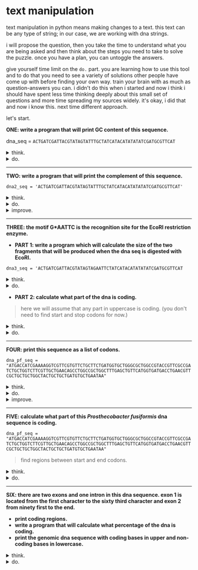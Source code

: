 # text manipulation

text manipulation in python means making changes to a text. this text can be any type of string; in our case, we are working with dna strings.

i will propose the question, then you take the time to understand what you are being asked and then think about the steps you need to take to solve the puzzle. once you have a plan, you can untoggle the answers. 

give yourself time limit on the `do.` part. you are learning how to use this tool and to do that you need to see a variety of solutions other people have come up with before finding your own way. train your brain with as much as question-answers you can. i didn't do this when i started and now i think i should have spent less time thinking deeply about this small set of questions and more time spreading my sources widely. it's okay, i did that and now i know this. next time different approach.

let's start.

**ONE: write a program that will print GC content of this sequence.**

dna_seq = `ACTGATCGATTACGTATAGTATTTGCTATCATACATATATATCGATGCGTTCAT`

<details>
  <summary>think.</summary>
  <ul>
    <li>count how many times G appears.</li>
    <li>count how many times C appears.</li>
    <li>sum them up.</li>
    <li>divide to the whole length.</li>
  </ul>
</details>

<details>
  <summary>do.</summary>

  <pre><code class="language-python">
dna_seq = 'ACTGATCGATTACGTATAGTATTTGCTATCATACATATATATCGATGCGTTCAT'
G_content = dna_seq.count('G')
C_content = dna_seq.count('C')
    
content_GC = G_content + C_content

ratio = content_GC / len(dna_seq)
print(ratio * 100)
  </code></pre>

</details>

---

**TWO: write a program that will print the complement of this sequence.**

`dna2_seq = 'ACTGATCGATTACGTATAGTATTTGCTATCATACATATATATCGATGCGTTCAT'`

<details>
  <summary>think.</summary>
  <ul>
    <li>go through the string and change a to t and save the new string in a variable. > this won't work because it will be rewritten every time.</li>
    <li>it should do it in one go. start from the beginning, change a to t and t to a, g to c and c to g.</li>
    <li>or you can avoid re-write by storing altered character in a new string and adding up to it.</li>
  </ul>
</details>

<details>
  <summary>do.</summary>

  <pre><code class="language-python">
replace_A = dna2_seq.replace('A', 't')
replace_T = replace_A.replace('T', 'a')
replace_G = replace_T.replace('G', 'c')
replace_C = replace_G.replace('C', 'g')

print(replace_C.upper())
  </code></pre>

</details>

<details>
  <summary>improve.</summary>
  <pre><code class="language-python">
dna2_seq = 'ACTGATCGATTACGTATAGTATTTGCTATCATACATATATATCGATGCGTTCAT'
equivalence_dict = {
    'A':'T',
    'T':'A',
    'C':'G',
    'G':'C',
}
    
complementary_dna = []

for base in dna2_seq:
    replace = equivalence_dict[base]
    # now prevent re-write by writing every replaced character to a new string.
    complementary_dna.append(replace)
    
string = ''
print(string.join(complementary_dna))
  </code></pre>
</details>

---

**THREE: the motif G*AATTC is the recognition site for the EcoRI restriction enzyme.**

- **PART 1: write a program which will calculate the size of the two fragments that will be produced when the dna seq is digested with EcoRI.**
  
`dna3_seq = 'ACTGATCGATTACGTATAGTAGAATTCTATCATACATATATATCGATGCGTTCAT`

<details>
  <summary>think.</summary>
  <ul>
    <li>find motif position(index).</li>
    <li>simulate the cut.</li>
    <li>calculate len of right and left</li>
  </ul>
</details>

<details>
  <summary>do.</summary>
  <pre><code class="language-python">
dna3_seq = 'ACTGATCGATTACGTATAGTAGAATTCTATCATACATATATATCGATGCGTTCAT'
    
cut_index = dna3_seq.find('GAATTC')

# find will find the exact substring & will return the index of the first occurrence.
# this is also the cut index.
print(cut_index)

fragment_1 = dna3_seq[:22]
fragment_2 = dna3_seq[22:]

print(fragment_1)
print(len(fragment_1))
print(fragment_2)
print(len(fragment_2))
  </code></pre>
</details>

- **PART 2: calculate what part of the dna is coding.**
> here we will assume that any part in uppercase is coding. (you don't need to find start and stop codons for now.)

<details>
  <summary>think.</summary>
  <ul>
    <li>we have two fragments after the cut. all uppercase.</li>
  </ul>
</details>

<details>
  <summary>do.</summary>
  <pre><code class="language-python">
dna3_seq = 'ACTGATCGATTACGTATAGTAGAATTCTATCATACATATATATCGATGCGTTCAT'
    
cut = dna3_seq.find('GAATTC')

frag_1 = dna3_seq[:cut+1]
frag_2 = dna3_seq[cut+1:]

print(len(frag_1))
print(len(frag_2))
  </code></pre>
</details>

---

**FOUR: print this sequence as a list of codons.**

`dna_pf_seq = "ATGACCATCGAAAAGGTCGTTCGTGTTCTGCTTCTGATGGTGCTGGGCGCTGGCCGTACCGTTCGCCGATCTGCTGGTCTTCGTTGCTGAACAGCCTGGCCGCTGGCTTTGAGCTGTTCATGGTGATGACCTGAACGTTCGCTGCTGCTGGCTACTGCTGCTGATGTGCTGAATAA"`

<details>
  <summary>think.</summary>
  <ul>
    <li>go through the sequence and read it by three characters.</li>
  </ul>
</details>

<details>
  <summary>do.</summary>
  <pre><code class="language-python">
for index in range(0, len(dna_pf_seq), 3):
    codon = dna_pf_seq[index:index+3]
    print(codon)
  </code></pre>
</details>

<details>
  <summary>improve.</summary>
  <pre><code class="language-python">
for index in range(0, len(dna_pf_seq), 3):
    codon = dna_pf_seq[index:index+3]
    if len(codon) == 3:
        print(codon)
  </code></pre>
</details>

---

**FIVE: calculate what part of this _Prosthecobacter fusiformis_ dna sequence is coding.**

`dna_pf_seq = "ATGACCATCGAAAAGGTCGTTCGTGTTCTGCTTCTGATGGTGCTGGGCGCTGGCCGTACCGTTCGCCGATCTGCTGGTCTTCGTTGCTGAACAGCCTGGCCGCTGGCTTTGAGCTGTTCATGGTGATGACCTGAACGTTCGCTGCTGCTGGCTACTGCTGCTGATGTGCTGAATAA"`

> find regions between start and end codons.

<details>
  <summary>think.</summary>
  <ul>
    <li>go through the dna, read in three base format, find start codon and then stop codon, print it,</li>
    <li>before that, what is codon? DEFINE `codon` for the program.</li>
    <li>move to the next start codon and end codon, print the index and fragment it.</li>
  </ul>
</details>

<details>
  <summary>do.</summary>
  <pre><code class="language-python">
dna_pf_seq = "ATGACCATCGAAAAGGTCGTTCGTGTTCTGCTTCTGATGGTGCTGGGCGCTGGCCGTACCGTTCGCCGATCTGCTGGTCTTCGTTGCTGAACAGCCTGGCCGCTGGCTTTGAGCTGTTCATGGTGATGACCTGAACGTTCGCTGCTGCTGGCTACTGCTGCTGATGTGCTGAATAA"
start = 'ATG'
end = ['TAG','TGA','TAA']
    
for index in range(0, len(dna_pf_seq), 3):
    codon = dna_pf_seq[index:index+3]
    if codon == start:
        print(f'there is a start codon in {index} position')
        
for index in range(0, len(dna_pf_seq), 3):
    codon = dna_pf_seq[index:index+3]
    for item in end:
        if codon == item:
            print(f'there is a stop codon in {index}')
#the second ATG is just methionone inside the protein. the first one is our start codon.
            
print(dna_pf_seq[0:90])
# there is no tRNA for stop codons so we should actually print zero to 86 (which we need to +1 for the end of slicing).
print(dna_pf_seq[0:87])
  </code></pre>
</details>

---

**SIX: there are two exons and one intron in this dna sequence. exon 1 is located from the first character to the sixty third character and exon 2 from ninety first to the end.**

- **print coding regions.**
- **write a program that will calculate what percentage of the dna is coding.**
- **print the genomic dna sequence with coding bases in upper and non-coding bases in lowercase.**

<details>
  <summary>think.</summary>
  <ul>
    <li>i skipped thinking for this one because it is just getting the index right :D.</li>
  </ul>
</details>

<details>
  <summary>do.</summary>

  <pre><code class="language-python">
dna = 'ATCGATCGATCGATCGACTGACTAGTCATAGCTATGCATGTAGCTACTCGATCGATCGATCGATCGATCGATCGATCGATCGATCATGCTATCATCGATCGATATCGATGCATCGACTACTAT'

# two exons, one intron

# exon 1: first to the sixty third character
# exon 2: 91 to the end

#### write a program that will calculate what percentage of the dna is coding.
#### print the genomic dna sequence with coding bases in upper and non-coding bases in lowercase.

exon_1 = dna[0:63]
exon_2 = dna[90:]

#### print just the coding regions
print(exon_1)
print(exon_2)

#### write a program that will calculate what percentage of the dna is coding.
print((len(exon_1)+len(exon_2)) / len(dna) * 100)
# don't forget to put paranthesis for the addition (prioritize to division and multipication).

#### print the genomic dna sequence with coding bases in upper and non-coding bases in lowercase.
intron = dna[63:91]

print(exon_1.upper() + intron.lower() + exon_2.upper())
  </code></pre>

</details>




























